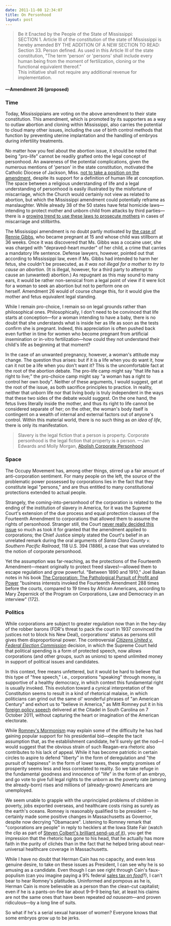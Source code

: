 ```yaml
---
date: 2011-11-08 12:34:07
title: On Personhood
layout: post
---
```


> Be it Enacted by the People of the State of Mississippi:  
SECTION 1. Article III of the constitution of the state of Mississippi is hereby amended BY THE ADDITION OF A NEW SECTION TO READ:  
Section 33. Person defined. As used in this Article III of the state constitution, "The term 'person' or 'persons' shall include every human being from the moment of fertilization, cloning or the functional equivalent thereof."  
This initiative shall not require any additional revenue for implementation. 
#### —Amendment 26 (proposed)

### Time
Today, Mississippians are voting on the above amendment to their state constitution. This amendment, which is promoted by its supporters as a way to outlaw abortion and cloning within Mississippi, also carries the potential to cloud many other issues, including the use of birth control methods that function by preventing uterine implantation and the handling of embryos during infertility treatments.

No matter how you feel about the abortion issue, it should be noted that being "pro-life" cannot be readily grafted onto the legal concept of personhood. An awareness of the potential complications, given the numerous mentions of 'person' in the state constitution, motivated the Catholic Diocese of Jackson, Miss. [not to take a position on the amendment](http://www.catholicnewsagency.com/news/mississippi-prepares-to-vote-on-personhood-amendment/), despite its support for a definition of human life at conception. The space between a religious understanding of life and a legal understanding of personhood is easily illustrated by the misfortune of miscarriage, which the Church would certainly not view as related to abortion, but which the Mississippi amendment could potentially reframe as manslaughter. While already 38 of the 50 states have fetal homicide laws—intending to protect mother and unborn child from attacks by third parties—there is a [growing trend to use these laws to prosecute mothers](http://www.guardian.co.uk/world/2011/jun/24/america-pregnant-women-murder-charges) in cases of miscarriage and stillbirths.

The Mississippi amendment is no doubt partly motivated by [the case of Rennie Gibbs](http://www.guardian.co.uk/world/2011/jun/24/america-pregnant-women-murder-charges), who became pregnant at 15 and whose child was stillborn at 36 weeks. Once it was discovered that Ms. Gibbs was a cocaine user, she was charged with "depraved-heart murder" of her child, a crime that carries a mandatory life sentence. Defense lawyers, however, pointed out that according to Mississippi law, even if Ms. Gibbs had intended to harm her fetus, she couldn't be prosecuted, as _it was not illegal for a mother to try to cause an abortion_. (It is illegal, however, for a third party to attempt to cause an (unwanted) abortion.) As repugnant as this may sound to many ears, it would be rather non-sensical from a legal point of view if it were licit for a woman to seek an abortion but not to perform one on herself. Amendment 26 would of course change this, for it would give the mother and fetus equivalent legal standing.

While I remain pro-choice, I remain so on legal grounds rather than philosophical ones. Philosophically, I don't need to be convinced that life starts at conception—for a woman intending to have a baby, there is no doubt that she understands what is inside her as life as soon as the tests confirm she is pregnant. Indeed, this appreciation is often pushed back even further in time for women who become pregnant from artificial insemination or in-vitro fertilization—how could they not understand their child's life as beginning at that moment?

In the case of an unwanted pregnancy, however, a woman's attitude may change. The question thus arises: but if it is a life when you do want it, how can it not be a life when you don't want it? This is the uncomfortable fact at the root of the abortion debate. The pro-life camp might say "that life has a right to live;" the pro-choice camp might say "a woman has a right to control her own body". Neither of these arguments, I would suggest, get at the root of the issue, as both sacrifice principles to practice. In reality, neither that unborn life nor that living body is truly independent in the ways that these two sides of the debate would suggest. On the one hand, the fetus lives literally inside the mother, and thus its right to life cannot be considered separate of her; on the other, the woman's body itself is contingent on a wealth of internal and external factors out of anyone's control. Within this material world, there is no such thing as _an idea of life_, there is only its manifestation.

> Slavery is the legal fiction that a person is property. Corporate personhood is the legal fiction that property is a person. —Jan Edwards and Molly Morgan, [Abolish Corporate Personhood](http://www.greens.org/s-r/35/35-19.html)

### Space
The Occupy Movement has, among other things, stirred up a fair amount of anti-corporation sentiment. For many people on the left, the source of the problematic power possessed by corporations lies in the fact that they constitute legal "persons," and are thus entitled to many constitutional protections extended to actual people.

Strangely, the coming-into-personhood of the corporation is related to the ending of the institution of slavery in America, for it was the Supreme Court's extension of the due process and equal protection clauses of the Fourteenth Amendment to corporations that allowed them to assume the rights of personhood. Stranger still, the Court [never really decided this issue](http://www.facebook.com/topic.php?uid=43811311612&amp;topic=12012) so much as took it for granted that the amendment applied to corporations; the Chief Justice simply stated the Court's belief in an unrelated remark during the oral arguments of _Santa Clara County v. Southern Pacific Railroad_, 118 U.S. 394 (1886), a case that was unrelated to the notion of corporate personhood.

Yet the assumption was far-reaching, as the protections of the Fourteenth Amendment—meant originally to protect freed slaves!—allowed them to escape regulation and grow powerful. "Between 1890 and 1910," Joel Bakan notes in his book [The Corporation: The Pathological Pursuit of Profit and Power](http://www.amazon.com/Corporation-Pathological-Pursuit-Profit-Power/dp/0743247469/ref=sr_1_1?s=books&amp;ie=UTF8&amp;qid=1320767240&amp;sr=1-1) "business interests invoked the Fourteenth Amendment 288 times before the courts, compared to 19 times by African Americans, according to Mary Zepernick of the Program on Corporations, Law and Democracy in an interview" (172).

### Politics
While corporations are subject to greater regulation now than in the hey-day of the robber barons (FDR's threat to pack the court in 1937 convinced the justices not to block his New Deal), corporations' status as persons still gives them disproportional power. The controversial [_Citizens United v. Federal Election Commission_](http://www.scotusblog.com/case-files/cases/citizens-united-v-federal-election-commission/) decision, in which the Supreme Court held that political spending is a form of protected speech, now allows corporations (and other groups, such as unions) to spend unlimited money in support of political issues and candidates.

In this context, free means unfettered, but it would be hard to believe that this type of "free speech," i.e., corporations "speaking" through money, is supportive of a healthy democracy, in which context this fundamental right is usually invoked. This evolution toward a cynical interpretation of the Constitution seems to result in a kind of rhetorical malaise, in which politicians can grind out the same ol' wonderful phrases of "an American Century" and exhort us to "believe in America," as Mitt Romney put it in his [foreign policy speech](http://blogs.wsj.com/washwire/2011/10/07/text-of-mitt-romneys-speech-on-foreign-policy-at-the-citadel/) delivered at the Citadel in South Carolina on 7 October 2011, without capturing the heart or imagination of the American electorate.

While [Romney's Mormonism](http://www.politico.com/news/stories/1011/65857.html) may explain some of the difficulty he has had gaining popular support for his presidential bid—despite the tacit assumption that, as the establishment candidate, he'll surely get the nod—I would suggest that the obvious strain of such Reagan-era rhetoric also contributes to his lack of appeal. While it has become patriotic in certain circles to aspire to defend "liberty" in the form of deregulation and "the pursuit of happiness" in the form of lower taxes, these empty promises of prosperity seems less and less correlated to reality. So we take refuge in the fundamental goodness and innocence of "life" in the form of an embryo, and go vote to give full legal rights to the unborn as the poverty rate (among the already-born) rises and millions of (already-grown) Americans are unemployed.

We seem unable to grapple with the unprincipled problems of children in poverty, jobs exported overseas, and healthcare costs rising as surely as the earth's oceans. Romney is reasonably qualified to be president -- he certainly made some positive changes in Massachusetts as Governor, despite now decrying "Obamacare". Listening to Romney remark that "corporations are people" in reply to hecklers at the Iowa State Fair (watch the clip as part of [Steven Colbert's brilliant send-up of it](http://www.colbertnation.com/the-colbert-report-videos/394519/august-11-2011/romney-2012----corporations-are-people-)), you get the impression that the rhetoric has gone to his head, that he actually has more faith in the purity of clichés than in the fact that he helped bring about near-universal healthcare coverage in Massachusetts.

While I have no doubt that Herman Cain has no capacity, and even less genuine desire, to take on these issues as President, I can see why he is so amusing as a candidate. Even though I can see right through Cain's faux-populism (can you imagine paying a 9% federal [sales tax on _food_](http://en.wikipedia.org/wiki/Sales_taxes_in_the_United_States#Summary_table)?), I can't bear to hear Romney's platitudes. Uninformed and pompous as he is, Herman Cain is more believable as a person than the clean-cut capitalist; even if he is a pants-on-fire liar about 9-9-9 being fair, at least his claims are not the same ones that have been repeated _ad nauseam_—and proven ridiculous—by a long line of suits.

So what if he's a serial sexual harasser of women? Everyone knows that some embryos grow up to be jerks.
